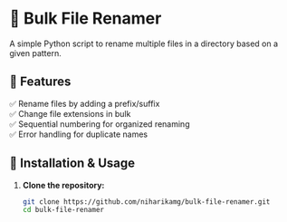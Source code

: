 # 📂 Bulk File Renamer  

A simple Python script to rename multiple files in a directory based on a given pattern.  

## 🚀 Features  
✅ Rename files by adding a prefix/suffix  
✅ Change file extensions in bulk  
✅ Sequential numbering for organized renaming  
✅ Error handling for duplicate names  

## 🔧 Installation & Usage  
1. **Clone the repository:**  
   ```bash
   git clone https://github.com/niharikamg/bulk-file-renamer.git
   cd bulk-file-renamer
